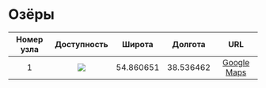 # Озёры

| Номер узла | Доступность | Широта  | Долгота | URL |
|:----------:|:-----------:|:-------:|:-------:|:---:|
| 1         | ![](https://img.shields.io/badge/доступен-brightgreen.svg)   | 54.860651 | 38.536462 | [Google Maps](https://www.google.com/maps/place/54°51'38.3"N+38°32'11.3"E)

